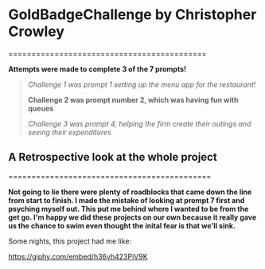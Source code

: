 # GoldBadgeChallenge by Christopher Crowley
===========================================

**Attempts were made to complete 3 of the 7 prompts!**
> *Challenge 1 was prompt 1 setting up the menu app for the restaurant!*
> 
> **Challenge 2 was prompt number 2, which was having fun with queues**
> 
> *Challenge 3 was prompt 4, helping the firm create their outings and seeing their expenditures*


## A Retrospective look at the whole project
============================================

**Not going to lie there were plenty of roadblocks that came down the line from start to finish. I made the mistake of looking at prompt 7 first and psyching myself out. This put me behind where I wanted to be from the get go. I'm happy we did these projects on our own because it really gave us the chance to swim even thought the inital fear is that we'll sink.**

Some nights, this project had me like:

https://giphy.com/embed/h36vh423PiV9K

